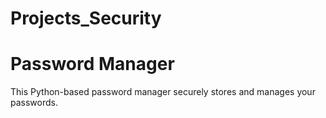 # Projects_Security


# Password Manager

This Python-based password manager securely stores and manages your passwords.
